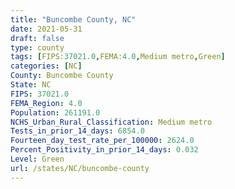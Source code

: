 ```yaml
---
title: "Buncombe County, NC"
date: 2021-05-31
draft: false
type: county
tags: [FIPS:37021.0,FEMA:4.0,Medium metro,Green]
categories: [NC]
County: Buncombe County
State: NC
FIPS: 37021.0
FEMA_Region: 4.0
Population: 261191.0
NCHS_Urban_Rural_Classification: Medium metro
Tests_in_prior_14_days: 6854.0
Fourteen_day_test_rate_per_100000: 2624.0
Percent_Positivity_in_prior_14_days: 0.032
Level: Green
url: /states/NC/buncombe-county
---
```



